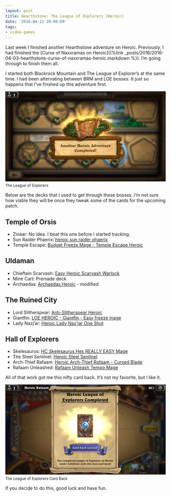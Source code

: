 ```yaml
---
layout: post
title: Hearthstone: The League of Explorers (Heroic)
date: '2016-04-22 20:00:09'
tags:
- video-games
---
```


Last week I finished another Hearthstone adventure on Heroic. Previously, I had finished the [Curse of Naxxramas on Heroic]({%link _posts/2016/2016-04-03-hearthstone-curse-of-naxxramas-heroic.markdown %}). I’m going through to finish them all.

I started both Blackrock Mountain and The League of Explorer’s at the same time. I had been alternating between BRM and LOE bosses. It just so happens that I’ve finshed up this adventure first.

<div class="py-3">
	<div class="card shadow-sm">
		<img class="img-fluid" src="/public/images/2016/hearthstone-the-league-of-explorers-heroic/hearthstone-the-league-of-explorers-heroic-1.png">
		<div class="card-body mx-auto">
			<small>The League of Explorers</small>
		</div>
	</div>
</div>

Below are the decks that I used to get through these bosses. I’m not sure how viable they will be once they tweak some of the cards for the upcoming patch.

## Temple of Orsis

- Zinaar: No idea. I beat this one before I started tracking.
- Sun Raider Phaerix: [heroic sun raider phaerix](http://www.hearthpwn.com/decks/366667-heroic-sun-raider-phaerix)
- Temple Escape: [Budget Freeze Mage - Temple Escape Heroic](http://www.hearthpwn.com/decks/366725-budget-freeze-mage-temple-escape-heroic)

## Uldaman

- Chieftain Scarvash: [Easy Heroic Scarvash Warlock](http://www.hearthpwn.com/decks/373710-easy-heroic-scarvash-warlock)
- Mine Cart: Premade deck
- Archaedas: [Archaedas Heroic](http://www.hearthpwn.com/decks/373934-archaedas-heroic) - modified

## The Ruined City

- Lord Slitherspear: [Anti-Slitherspear Heroic](http://www.hearthpwn.com/decks/401644-anti-slitherspear-heroic)
- Giantfin: [LOE HEROIC - Giantfin - Easy freeze mage](http://www.hearthpwn.com/decks/384990-loe-heroic-giantfin-easy-freeze-mage)
- Lady Nazj’ar: [Heroic Lady Naz’jar One Shot](http://www.hearthpwn.com/decks/385199-loe-heroic-lady-nazjar-one-shot)

## Hall of Explorers

- Skelesaurus: [HC Skelesaurus Hex REALLY EASY Mage](http://www.hearthpwn.com/decks/392938-loe-hc-skelesaurus-hex-really-easy-mage)
- The Steel Sentinel: [Heroic Steel Sentinel](http://www.hearthpwn.com/decks/391820-loe-heroic-steel-sentinel)
- Arch-Thief Rafaam: [Heroic Arch-Thief Rafaam - Cursed Blade](http://www.hearthpwn.com/decks/391868-loe-heroic-arch-thief-rafaam-cursed-blade)
- Rafaam Unleashed: [Rafaam Unleash Tempo Mage](http://www.hearthpwn.com/decks/391948-heroic-rafaam-unleash-tempo-mage)

All of that work got me this nifty card back. It’s not my favorite, but I like it.

<div class="py-3">
	<div class="card shadow-sm">
		<img class="img-fluid" src="/public/images/2016/hearthstone-the-league-of-explorers-heroic/hearthstone-the-league-of-explorers-heroic-2.png">
		<div class="card-body mx-auto">
			<small>The League of Explorers Card Back</small>
		</div>
	</div>
</div>

If you decide to do this, good luck and have fun.

